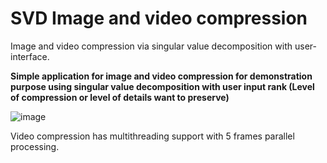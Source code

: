 # SVD Image and video compression
Image and video compression via singular value decomposition with user-interface.


**Simple application for image and video compression for demonstration purpose using singular value decomposition with user input rank (Level of compression or level of details want to preserve)**

![image](https://user-images.githubusercontent.com/82665400/206876833-1a25d254-73b1-4b05-8411-8dc09e27d546.png)

Video compression has multithreading support with 5 frames parallel processing.
